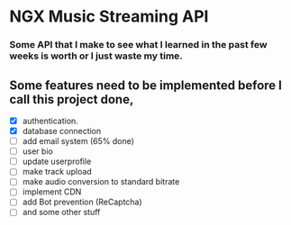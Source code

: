 # NGX Music Streaming API
### Some API that I make to see what I learned in the past few weeks is worth or I just waste my time.

## Some features need to be implemented before I call this project done,
- [x] authentication.
- [x] database connection
- [ ] add email system (65% done)
- [ ] user bio
- [ ] update userprofile
- [ ] make track upload
- [ ] make audio conversion to standard bitrate
- [ ] implement CDN
- [ ] add Bot prevention (ReCaptcha)
- [ ] and some other stuff
